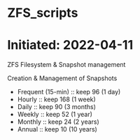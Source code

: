 # ZFS_scripts
# Initiated: 2022-04-11

ZFS Filesystem & Snapshot management

Creation & Management of Snapshots
 -  Frequent (15-min) :: keep  96 (1 day)
 -  Hourly            :: keep 168 (1 week)
 -  Daily             :: keep  90 (3 months)
 -  Weekly            :: keep  52 (1 year)
 -  Monthly           :: keep  24 (2 years)
 -  Annual            :: keep  10 (10 years)


